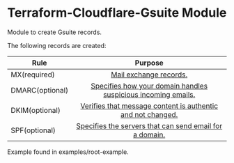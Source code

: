 # Terraform-Cloudflare-Gsuite Module

Module to create Gsuite records.

The following records are created:

| Rule  | Purpose                                                                                                      |
| ------|:------------------------------------------------------------------------------------------------------------:|
| MX(required)    | [Mail exchange records.](https://support.google.com/a/answer/174125?hl=en) |
| DMARC(optional) | [Specifies how your domain handles suspicious incoming emails.](https://support.google.com/a/answer/2466563) |
| DKIM(optional)  | [Verifies that message content is authentic and not changed.](https://support.google.com/a/answer/180504)    |
| SPF(optional)   | [Specifies the servers that can send email for a domain.](https://support.google.com/a/answer/33786?hl=en)   |

Example found in examples/root-example.

